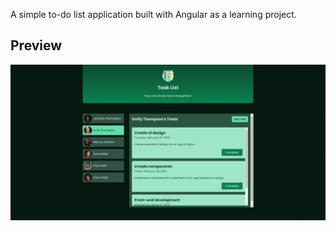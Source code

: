 A simple to-do list application built with Angular as a learning project.

<h2>Preview</h2>
<img src="https://github.com/danilsakhonenko/angular-todo-list/blob/main/preview.png?raw=true" alt="todo preview" />
